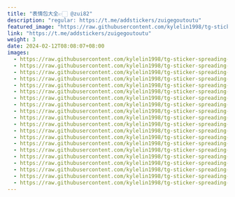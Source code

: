```yaml
---
title: "表情包大全👉🏻 @zui82"
description: "regular: https://t.me/addstickers/zuigegoutoutu"
featured_image: "https://raw.githubusercontent.com/kylelin1998/tg-sticker-spreading-worldwide-images/main/img/70247bea-d845-40f7-97d9-dd9e4dc18032.jpg"
link: "https://t.me/addstickers/zuigegoutoutu"
weight: 3
date: 2024-02-12T08:08:07+08:00
images:
  - https://raw.githubusercontent.com/kylelin1998/tg-sticker-spreading-worldwide-images/main/img/70247bea-d845-40f7-97d9-dd9e4dc18032.jpg
  - https://raw.githubusercontent.com/kylelin1998/tg-sticker-spreading-worldwide-images/main/img/04fb8d23-7d60-4ea3-9b52-f02d5dc94e70.jpg
  - https://raw.githubusercontent.com/kylelin1998/tg-sticker-spreading-worldwide-images/main/img/598e24d4-1e22-4cd0-96c6-3338461f708a.jpg
  - https://raw.githubusercontent.com/kylelin1998/tg-sticker-spreading-worldwide-images/main/img/5e0754ed-d835-4513-ae07-df5634a5f9e6.jpg
  - https://raw.githubusercontent.com/kylelin1998/tg-sticker-spreading-worldwide-images/main/img/a8b6f241-6f15-4dea-87c4-51f58409e1e1.jpg
  - https://raw.githubusercontent.com/kylelin1998/tg-sticker-spreading-worldwide-images/main/img/883f2567-ab52-428f-8a3f-7cd25224960e.jpg
  - https://raw.githubusercontent.com/kylelin1998/tg-sticker-spreading-worldwide-images/main/img/2954cab3-95f4-45a1-acf2-28366d172c5d.jpg
  - https://raw.githubusercontent.com/kylelin1998/tg-sticker-spreading-worldwide-images/main/img/f9f8000c-52e6-48ce-9f6c-5a6361f730db.jpg
  - https://raw.githubusercontent.com/kylelin1998/tg-sticker-spreading-worldwide-images/main/img/82978b01-2af1-4a62-9168-6c8859b96821.jpg
  - https://raw.githubusercontent.com/kylelin1998/tg-sticker-spreading-worldwide-images/main/img/bab765e5-32c8-4acc-8b1e-a2a8c11c713d.jpg
  - https://raw.githubusercontent.com/kylelin1998/tg-sticker-spreading-worldwide-images/main/img/bf73ab52-4add-4c6a-b5fb-8c34b4c9cf03.jpg
  - https://raw.githubusercontent.com/kylelin1998/tg-sticker-spreading-worldwide-images/main/img/a2e74ceb-e5ba-4558-a69f-c09153ef4431.jpg
  - https://raw.githubusercontent.com/kylelin1998/tg-sticker-spreading-worldwide-images/main/img/e59cf987-807a-4964-a5ff-2c8e50cdd13a.jpg
  - https://raw.githubusercontent.com/kylelin1998/tg-sticker-spreading-worldwide-images/main/img/52d5c0cd-9dae-402c-ad26-2453bccf9f8d.jpg
  - https://raw.githubusercontent.com/kylelin1998/tg-sticker-spreading-worldwide-images/main/img/6e4adea6-a8a5-41a7-ae12-e8f89b76f5e0.jpg
  - https://raw.githubusercontent.com/kylelin1998/tg-sticker-spreading-worldwide-images/main/img/34f53454-93a3-49df-9928-7889445601e8.jpg
  - https://raw.githubusercontent.com/kylelin1998/tg-sticker-spreading-worldwide-images/main/img/9c037552-5046-44d2-aca0-1f3573297015.jpg
  - https://raw.githubusercontent.com/kylelin1998/tg-sticker-spreading-worldwide-images/main/img/f6763269-ff77-4ff4-959d-41ed52e3cbaf.jpg
  - https://raw.githubusercontent.com/kylelin1998/tg-sticker-spreading-worldwide-images/main/img/684266f4-dde1-4892-8a56-849c76706f78.jpg
  - https://raw.githubusercontent.com/kylelin1998/tg-sticker-spreading-worldwide-images/main/img/1093e351-904d-434c-84f4-c255a82116ee.jpg
---
```

